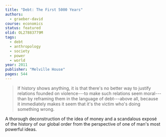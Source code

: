```yaml
---
title: "Debt: The First 5000 Years"
authors:
  - graeber-david
course: economics
status: featured
olid: OL27883779M
tags:
  - debt
  - anthropology
  - society
  - power
  - world
year: 2011
publisher: "Melville House"
pages: 544
---
```


> If history shows anything, it is that there's no better way to justify relations founded on violence---to make such relations seem moral---than by reframing them in the language of debt---above all, because it immediately makes it seem that it's the victim who's doing something wrong.

A thorough deconstruction of the idea of money and a scandalous exposé of the history of our global order from the perspective of one of man's most powerful ideas.
